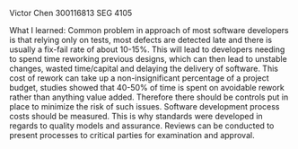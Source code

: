 Victor Chen
300116813
SEG 4105

What I learned:
Common problem in approach of most software developers is that relying only on tests, most defects are detected late and there is usually a fix-fail rate of about 10-15%. 
This will lead to developers needing to spend time reworking previous designs, which can then lead to unstable changes, wasted time/capital and delaying the delivery of software.
This cost of rework can take up a non-insignificant percentage of a project budget, studies showed that 40-50% of time is spent on avoidable rework rather than anything value added.
Therefore there should be controls put in place to minimize the risk of such issues. Software development process costs should be measured. 
This is why standards were developed in regards to quality models and assurance. Reviews can be conducted to present processes to critical parties for examination and approval.

